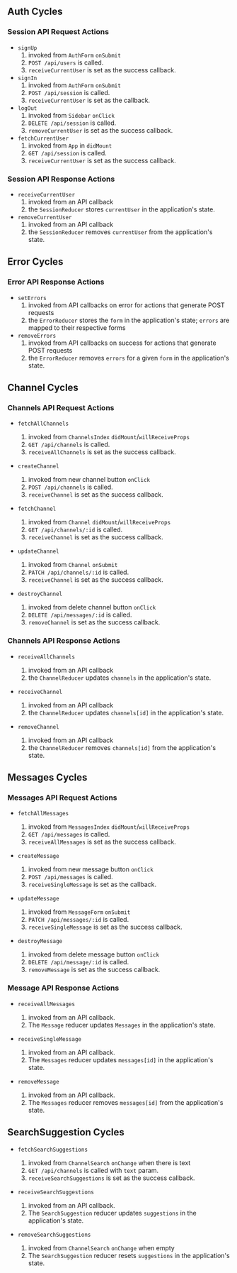 ## Auth Cycles

### Session API Request Actions

* `signUp`
  1. invoked from `AuthForm` `onSubmit`
  2. `POST /api/users` is called.
  3. `receiveCurrentUser` is set as the success callback.
* `signIn`
  1. invoked from `AuthForm` `onSubmit`
  2. `POST /api/session` is called.
  3. `receiveCurrentUser` is set as the callback.
* `logOut`
  1. invoked from `Sidebar` `onClick`
  2. `DELETE /api/session` is called.
  3. `removeCurrentUser` is set as the success callback.
* `fetchCurrentUser`
  1. invoked from `App` in `didMount`
  2. `GET /api/session` is called.
  3. `receiveCurrentUser` is set as the success callback.

### Session API Response Actions

* `receiveCurrentUser`
  1. invoked from an API callback
  2. the `SessionReducer` stores `currentUser` in the application's state.
* `removeCurrentUser`
  1. invoked from an API callback
  2. the `SessionReducer` removes `currentUser` from the application's state.

## Error Cycles

### Error API Response Actions
* `setErrors`
  1. invoked from API callbacks on error for actions that generate POST requests
  2. the `ErrorReducer` stores the `form` in the application's state; `errors` are mapped to their respective forms
* `removeErrors`
  1. invoked from API callbacks on success for actions that generate POST requests
  2. the `ErrorReducer` removes `errors` for a given `form` in the application's state.

## Channel Cycles

### Channels API Request Actions

* `fetchAllChannels`
  1. invoked from `ChannelsIndex` `didMount`/`willReceiveProps`
  2. `GET /api/channels` is called.
  3. `receiveAllChannels` is set as the success callback.

* `createChannel`
  1. invoked from new channel button `onClick`
  2. `POST /api/channels` is called.
  3. `receiveChannel` is set as the success callback.

* `fetchChannel`
  1. invoked from `Channel` `didMount`/`willReceiveProps`
  2. `GET /api/channels/:id` is called.
  3. `receiveChannel` is set as the success callback.

* `updateChannel`
  1. invoked from `Channel` `onSubmit`
  2. `PATCH /api/channels/:id` is called.
  3. `receiveChannel` is set as the success callback.

* `destroyChannel`
  1. invoked from delete channel button `onClick`
  2. `DELETE /api/messages/:id` is called.
  3. `removeChannel` is set as the success callback.

### Channels API Response Actions

* `receiveAllChannels`
  1. invoked from an API callback
  2. the `ChannelReducer` updates `channels` in the application's state.

* `receiveChannel`
  1. invoked from an API callback
  2. the `ChannelReducer` updates `channels[id]` in the application's state.

* `removeChannel`
  1. invoked from an API callback
  2. the `ChannelReducer` removes `channels[id]` from the application's state.

## Messages Cycles

### Messages API Request Actions

* `fetchAllMessages`
  1. invoked from `MessagesIndex` `didMount`/`willReceiveProps`
  2. `GET /api/messages` is called.
  3. `receiveAllMessages` is set as the success callback.

* `createMessage`
  1. invoked from new message button `onClick`
  2. `POST /api/messages` is called.
  3. `receiveSingleMessage` is set as the callback.

* `updateMessage`
  1. invoked from `MessageForm` `onSubmit`
  2. `PATCH /api/messages/:id` is called.
  3. `receiveSingleMessage` is set as the success callback.

* `destroyMessage`
  1. invoked from delete message button `onClick`
  2. `DELETE /api/message/:id` is called.
  3. `removeMessage` is set as the success callback.

### Message API Response Actions

* `receiveAllMessages`
  1. invoked from an API callback.
  2. The `Message` reducer updates `Messages` in the application's state.

* `receiveSingleMessage`
  1. invoked from an API callback.
  2. The `Messages` reducer updates `messages[id]` in the application's state.

* `removeMessage`
  1. invoked from an API callback.
  2. The `Messages` reducer removes `messages[id]` from the application's state.

## SearchSuggestion Cycles

* `fetchSearchSuggestions`
  1. invoked from `ChannelSearch` `onChange` when there is text
  2. `GET /api/channels` is called with `text` param.
  3. `receiveSearchSuggestions` is set as the success callback.

* `receiveSearchSuggestions`
  1. invoked from an API callback.
  2. The `SearchSuggestion` reducer updates `suggestions` in the application's state.

* `removeSearchSuggestions`
  1. invoked from `ChannelSearch` `onChange` when empty
  2. The `SearchSuggestion` reducer resets `suggestions` in the application's state.
